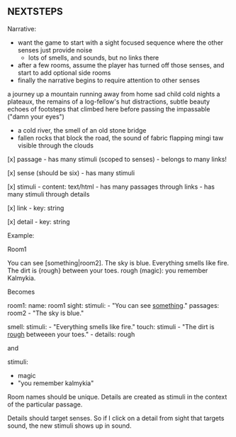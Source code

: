 NEXTSTEPS
---------

Narrative:

- want the game to start with a sight focused sequence
  where the other senses just provide noise
  - lots of smells, and sounds, but no links there
- after a few rooms, assume the player has turned off those
  senses, and start to add optional side rooms
- finally the narrative begins to require attention to
  other senses

a journey up a mountain
running away from home
sad child
cold nights
a plateaux, the remains of a log-fellow's hut
distractions, subtle beauty
echoes of footsteps that climbed here before
passing the impassable ("damn your eyes")
- a cold river, the smell of an old stone bridge
- fallen rocks that block the road, the sound of fabric flapping
mingi taw visible through the clouds


[x] passage
    - has many stimuli (scoped to senses)
    - belongs to many links!

[x] sense (should be six)
    - has many stimuli

[x] stimuli
    - content: text/html
    - has many passages through links
    - has many stimuli through details

[x] link
    - key: string

[x] detail
    - key: string

Example:

Room1

You can see [something|room2]. The sky is blue.
Everything smells like fire.
The dirt is {rough} between your toes.
  rough (magic): you remember Kalmykia.

Becomes

room1:
  name: room1
  sight:
    stimuli:
      - "You can see <a href='room2'>something</a>."
        passages: room2
      - "The sky is blue."

  smell:
    stimuli:
      - "Everything smells like fire."
  touch:
    stimuli
      - "The dirt is <a href='rough'>rough</a> betweeen your toes."
      - details: rough

and

stimuli:
  - magic
  - "you remember kalmykia"

Room names should be unique.
Details are created as stimuli in the context of the
particular passage.


Details should target senses. So if I click on a detail
from sight that targets sound, the new stimuli shows up in
sound.
